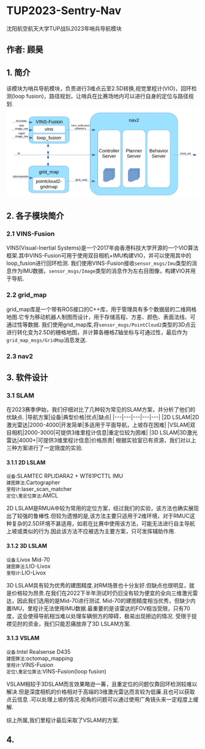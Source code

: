 # TUP2023-Sentry-Nav
沈阳航空航天大学TUP战队2023年哨兵导航模块

## 作者: 顾昊
## 1. 简介
该模块为哨兵导航模块，负责进行3维点云至2.5D转换,视觉里程计(VIO)，回环检测(loop fusion)，路径规划，让哨兵在比赛场地内可以进行自身的定位与路径规划.
<img src="pic/nav_arch.png"/>
## 2. 各子模块简介
### 2.1 VINS-Fusion
VINS(Visual-Inertial Systems)是一个2017年由香港科技大学开源的一个VIO算法框架.其中VINS-Fusion可用于使用双目相机+IMU构建VIO，并可以使用其中的loop_fusion进行回环检测.
我们使用VINS-Fusion接收`sensor_msgs/Imu`类型的消息作为IMU数据，`sensor_msgs/Image`类型的消息作为左右目图像，构建VIO并用于导航.
### 2.2 grid_map
grid_map库是一个带有ROS接口的C++库，用于管理具有多个数据层的二维网格地图.它专为移动机器人制图而设计，用于存储高程、方差、颜色、表面法线、可通过性等数据.
我们使用grid_map库,将`sensor_msgs/PointCloud2`类型的3D点云进行转化变为2.5D的栅格地图，并计算各栅格Z轴坐标与可通过性，最后作为`grid_map_msgs/GridMap`消息发送.
### 2.3 nav2
## 3. 软件设计
### 3.1 SLAM
在2023赛季伊始，我们仔细对比了几种较为常见的SLAM方案，并分析了他们的优缺点.
|导航方案|设备|典型价格|优点|缺点|
|---|---|---|---|---|
|2D LSLAM|2D激光雷达|2000-4000|开发简单|多适用于平面导航，上坡存在困难|
|VSLAM|双目相机|2000-3000|可提供3维里程计信息|重定位较为困难|
|3D LSLAM|3D激光雷达|4000+|可提供3维里程计信息|价格昂贵|
根据实验室已有资源，我们对以上三种方案进行了一定限度的实验.
#### 3.1.1 2D LSLAM
`设备`:SLAMTEC RPLIDARA2 + WT61PCTTL IMU  
`建图算法`:Cartographer  
`里程计`:laser_scan_matcher  
`定位\重定位算法`:AMCL  

2D LSLAM是RMUA中较为常用的定位方案，经过我们的实验，该方法也确实展现出了较强的鲁棒性.但较为遗憾的是,该方法主要只适用于2维环境，对于RMUC这种复杂的2.5D环境不甚适用，如若在比赛中使用该方法，可能无法进行自主导航上坡或类似的行为.因此该方法不应被选为主要方案，只可发挥辅助作用.
#### 3.1.2 3D LSLAM
`设备`:Livox Mid-70  
`建图算法`:LIO-Livox   
`里程计`:LIO-Livox  

3D LSLAM具有较为优秀的建图精度.对RM场景也十分友好.但缺点也很明显，就是价格较为昂贵.在我们在2022下半年测试时仍旧没有较为便宜的全向三维激光雷达，因此我们选用的是Mid-70进行测试.
Mid-70的建图精度相当优秀，但缺少内置IMU，里程计无法使用IMU数据.最重要的是该雷达的FOV相当受限，只有70度，这会使得导航相当难以处理车辆侧方的障碍，极易出现擦边的情况.
受限于捉襟见肘的资金，我们只能忍痛放弃了3D LSLAM方案.
#### 3.1.3 VSLAM
`设备`:Intel Realsense D435  
`建图算法`:octomap_mapping  
`里程计`:VINS-Fusion  
`定位\重定位算法`:VINS-Fusion(loop fusion)  

VSLAM相较于3DSLAM而言效果略逊一筹，且重定位的问题仅靠回环检测较难以解决.但是深度相机的价格相对于高端的3维激光雷达而言较为低廉.且也可以获取点云信息
.可以处理上坡的情况.视角的问题可以通过使用广角镜头来一定程度上缓解.

综上所属,我们里程计最后采取了VSLAM的方案.


## 4.
